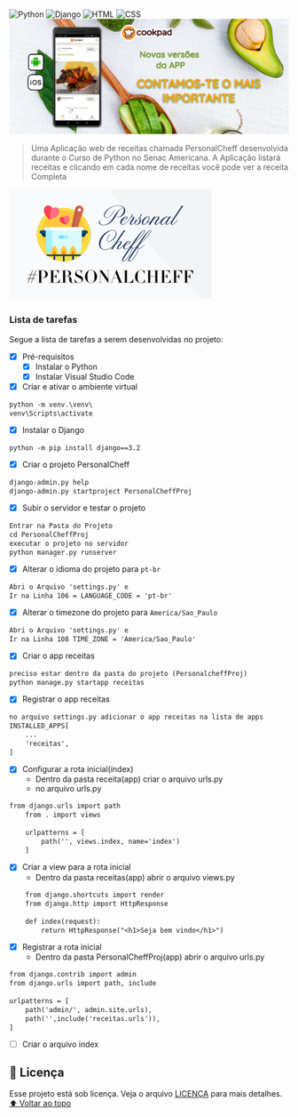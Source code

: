 # <PersonalCheff>
<!---Esses são exemplos. Veja https://shields.io para outras pessoas ou para personalizar este conjunto de escudos. Você pode querer incluir dependências, status do projeto e informações de licença aqui--->
![Python](https://img.shields.io/badge/Python-14354C?style=for-the-badge&logo=python&logoColor=white)
![Django](https://img.shields.io/badge/Django-092E20?style=for-the-badge&logo=django&logoColor=white)
![HTML](https://img.shields.io/badge/HTML5-E34F26?style=for-the-badge&logo=html5&logoColor=white)
![CSS](https://img.shields.io/badge/CSS3-1572B6?style=for-the-badge&logo=css3&logoColor=white)
<img src="personalcheff.png" alt="personalcheff">
> Uma Aplicação web de receitas chamada PersonalCheff desenvolvida durante o Curso de Python no Senac Americana. A Aplicação listará receitas e clicando em cada nome de receitas você pode ver a receita Completa 
<img src="logo.png" alt="personalcheff">
<APP para gerenciamento de Receitas>

### Lista de tarefas
Segue a lista de tarefas a serem desenvolvidas no projeto:
- [X] Pré-requisitos
    - [X] Instalar o Python
    - [X] Instalar Visual Studio Code
- [X] Criar e ativar o ambiente virtual

``` 
python -m venv.\venv\
venv\Scripts\activate
``` 
- [X] Instalar o Django
``` 
python -m pip install django==3.2 
```
- [X] Criar o projeto PersonalCheff
```
django-admin.py help
django-admin.py startproject PersonalCheffProj
```
- [X] Subir o servidor e testar o projeto
```
Entrar na Pasta do Projeto
cd PersonalCheffProj
executar o projeto no servidor
python manager.py runserver
```
- [X] Alterar o idioma do projeto para `pt-br`
```
Abri o Arquivo 'settings.py' e
Ir na Linha 106 = LANGUAGE_CODE = 'pt-br'
```
- [X] Alterar o timezone do projeto para `America/Sao_Paulo`
```
Abri o Arquivo 'settings.py' e
Ir na Linha 108 TIME_ZONE = 'America/Sao_Paulo'
```
- [X] Criar o app receitas
```
preciso estar dentro da pasta do projeto (PersonalcheffProj)
python manage.py startapp receitas
```
- [X] Registrar o app receitas
```
no arquivo settings.py adicionar o app receitas na lista de apps 
INSTALLED_APPS[
    ...
    'receitas',
]
```
- [X] Configurar a rota inicial(index)
    - Dentro da pasta receita(app) criar o arquivo urls.py
    - no arquivo urls.py
```
from django.urls import path
    from . import views

    urlpatterns = [
        path('', views.index, name='index')
    ]
```
- [X] Criar a view para a rota inicial
    - Dentro da pasta receitas(app) abrir o arquivo views.py
```    
    from django.shortcuts import render
    from django.http import HttpResponse

    def index(request):
        return HttpResponse("<h1>Seja bem vindo</h1>")
```        
- [X] Registrar a rota inicial
    - Dentro da pasta PersonalCheffProj(app) abrir o arquivo urls.py
```
from django.contrib import admin
from django.urls import path, include

urlpatterns = [
    path('admin/', admin.site.urls),
    path('',include('receitas.urls')),
]
```
- [ ] Criar o arquivo index

## 📝 Licença
Esse projeto está sob licença. Veja o arquivo [LICENÇA](LICENSE.md) para mais detalhes.
[⬆ Voltar ao topo](#nome-do-projeto)<br>